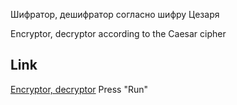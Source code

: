 Шифратор, дешифратор согласно шифру Цезаря

Encryptor, decryptor according to the Caesar cipher

## Link

[Encryptor, decryptor](https://replit.com/@Trifidu/Caesarscipher#Caesars_cipher_1.0.py)
Press "Run"
